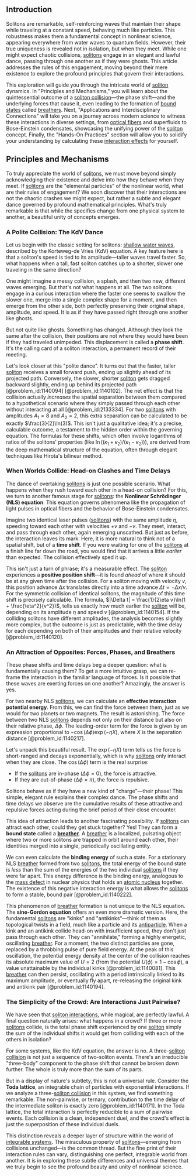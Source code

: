 ## Introduction
Solitons are remarkable, self-reinforcing waves that maintain their shape while traveling at a constant speed, behaving much like particles. This robustness makes them a fundamental concept in nonlinear science, appearing everywhere from water waves to quantum fields. However, their true uniqueness is revealed not in isolation, but when they meet. While one might expect chaotic collisions, [solitons](@article_id:145162) engage in an elegant and lawful dance, passing through one another as if they were ghosts. This article addresses the rules of this engagement, moving beyond their mere existence to explore the profound principles that govern their interactions.

This exploration will guide you through the intricate world of [soliton](@article_id:139786) dynamics. In "Principles and Mechanisms," you will learn about the quintessential outcome of a [soliton collision](@article_id:177370)—the phase shift—and the underlying forces that cause it, even leading to the formation of [bound states](@article_id:136008) called [breathers](@article_id:152036). Next, "Applications and Interdisciplinary Connections" will take you on a journey across modern science to witness these interactions in diverse settings, from [optical fibers](@article_id:265153) and superfluids to Bose-Einstein condensates, showcasing the unifying power of the [soliton](@article_id:139786) concept. Finally, the "Hands-On Practices" section will allow you to solidify your understanding by calculating these [interaction effects](@article_id:176282) for yourself.

## Principles and Mechanisms

To truly appreciate the world of [solitons](@article_id:145162), we must move beyond simply acknowledging their existence and delve into how they behave when they meet. If [solitons](@article_id:145162) are the "elemental particles" of the nonlinear world, what are their rules of engagement? We soon discover that their interactions are not the chaotic crashes we might expect, but rather a subtle and elegant dance governed by profound mathematical principles. What's truly remarkable is that while the specifics change from one physical system to another, a beautiful unity of concepts emerges.

### A Polite Collision: The KdV Dance

Let us begin with the classic setting for solitons: [shallow water waves](@article_id:266737), described by the Korteweg-de Vries (KdV) equation. A key feature here is that a soliton's speed is tied to its amplitude—taller waves travel faster. So, what happens when a tall, fast soliton catches up to a shorter, slower one traveling in the same direction?

One might imagine a messy collision, a splash, and then two new, different waves emerging. But that's not what happens at all. The two solitons engage in a curious interaction where the faster one seems to swallow the slower one, merge into a single complex shape for a moment, and then emerge from the other side, both perfectly preserving their original shape, amplitude, and speed. It is as if they have passed right through one another like ghosts.

But not quite like ghosts. Something has changed. Although they look the same after the collision, their positions are not where they would have been if they had traveled unimpeded. This displacement is called a **phase shift**. It's the calling card of a soliton interaction, a permanent record of their meeting.

Let's look closer at this "polite dance". It turns out that the faster, taller [soliton](@article_id:139786) receives a small forward push, ending up slightly ahead of its projected path. Conversely, the slower, shorter [soliton](@article_id:139786) gets dragged backward slightly, ending up behind its projected path [@problem_id:1140094] [@problem_id:1140102]. The net effect is that the collision actually *increases* the spatial separation between them compared to a hypothetical scenario where they simply passed through each other without interacting at all [@problem_id:2133334]. For two [solitons](@article_id:145162) with amplitudes $A_1=8$ and $A_2=2$, this extra separation can be calculated to be exactly $\frac{3}{2}\ln(3)$. This isn't just a qualitative idea; it's a precise, calculable outcome, a testament to the hidden order within the governing equation. The formulas for these shifts, which often involve logarithms of ratios of the solitons' properties (like $\ln((\kappa_1 + \kappa_2)/(\kappa_1 - \kappa_2))$), are derived from the deep mathematical structure of the equation, often through elegant techniques like Hirota's bilinear method.

### When Worlds Collide: Head-on Clashes and Time Delays

The dance of overtaking [solitons](@article_id:145162) is just one possible scenario. What happens when they rush toward each other in a head-on collision? For this, we turn to another famous stage for [solitons](@article_id:145162): the **Nonlinear Schrödinger (NLS) equation**. This equation governs phenomena like the propagation of light pulses in optical fibers and the behavior of Bose-Einstein condensates.

Imagine two identical laser pulses ([solitons](@article_id:145162)) with the same amplitude $\eta$, speeding toward each other with velocities $+v$ and $-v$. They meet, interact, and pass through each other, again emerging unscathed. But just as before, the interaction leaves its mark. Here, it is more natural to think not of a spatial shift, but of a **time shift**. If you were waiting for one of the [solitons](@article_id:145162) at a finish line far down the road, you would find that it arrives a little *earlier* than expected. The collision effectively sped it up.

This isn't just a turn of phrase; it's a measurable effect. The [soliton](@article_id:139786) experiences a **positive position shift**—it is found *ahead* of where it should be at any given time after the collision. For a soliton moving with velocity $v$, this position advance $\Delta x$ translates directly into a time advance $\Delta t = -\Delta x/v$. For the symmetric collision of identical solitons, the magnitude of this time shift is precisely calculable. The formula, $|\Delta t| = \frac{1}{2\eta v}\ln(1 + \frac{\eta^2}{v^2})$, tells us exactly how much earlier the [soliton](@article_id:139786) will be, depending on its amplitude $\eta$ and speed $v$ [@problem_id:1140154]. If the colliding solitons have different amplitudes, the analysis becomes slightly more complex, but the outcome is just as predictable, with the time delay for each depending on both of their amplitudes and their relative velocity [@problem_id:1140120].

### An Attraction of Opposites: Forces, Phases, and Breathers

These phase shifts and time delays beg a deeper question: what is fundamentally causing them? To get a more intuitive grasp, we can re-frame the interaction in the familiar language of forces. Is it possible that these waves are exerting forces on one another? Amazingly, the answer is yes.

For two nearby NLS [solitons](@article_id:145162), we can calculate an **effective interaction potential energy**. From this, we can find the force between them, just as we would for two planets or two magnets. The result is astonishing. The force between two NLS [solitons](@article_id:145162) depends not only on their distance but also on their relative phase, $\Delta\phi$. The leading-order term for the force is given by an expression proportional to $-\cos(\Delta\phi) \exp(-\eta X)$, where $X$ is the separation distance [@problem_id:1140217].

Let's unpack this beautiful result. The $\exp(-\eta X)$ term tells us the force is short-ranged and decays exponentially, which is why [solitons](@article_id:145162) only interact when they are close. The $\cos(\Delta\phi)$ term is the real surprise:
-   If the [solitons](@article_id:145162) are in-phase ($\Delta\phi = 0$), the force is attractive.
-   If they are out-of-phase ($\Delta\phi = \pi$), the force is repulsive.

Solitons behave as if they have a new kind of "charge"—their phase! This simple, elegant rule explains their complex dance. The phase shifts and time delays we observe are the cumulative results of these attractive and repulsive forces acting during the brief period of their close encounter.

This idea of attraction leads to another fascinating possibility. If [solitons](@article_id:145162) can attract each other, could they get stuck together? Yes! They can form a **bound state** called a **[breather](@article_id:199072)**. A [breather](@article_id:199072) is a localized, pulsating object where two or more solitons are trapped in orbit around each other, their identities merged into a single, periodically oscillating entity.

We can even calculate the **binding energy** of such a state. For a stationary NLS [breather](@article_id:199072) formed from two [solitons](@article_id:145162), the total energy of the bound state is *less* than the sum of the energies of the two individual [solitons](@article_id:145162) if they were far apart. This energy difference is the binding energy, analogous to the [mass defect](@article_id:138790) in nuclear physics that holds an [atomic nucleus](@article_id:167408) together. The existence of this negative interaction energy is what allows the [solitons](@article_id:145162) to form a stable, bound pair [@problem_id:1140222].

This phenomenon of [breather](@article_id:199072) formation is not unique to the NLS equation. The **sine-Gordon equation** offers an even more dramatic version. Here, the fundamental [solitons](@article_id:145162) are "kinks" and "antikinks"—think of them as topological twists in a field, much like a particle and its [antiparticle](@article_id:193113). When a kink and an antikink collide head-on with insufficient speed, they don't just pass through each other. They can "annihilate," forming a highly energetic, oscillating [breather](@article_id:199072). For a moment, the two distinct particles are gone, replaced by a throbbing pulse of pure field energy. At the peak of this oscillation, the potential energy density at the center of the collision reaches its absolute maximum value of $U=2$ (from the potential $U(\phi) = 1-\cos\phi$), a value unattainable by the individual kinks [@problem_id:1140081]. This [breather](@article_id:199072) can then persist, oscillating with a period intrinsically linked to its maximum amplitude, or eventually fly apart, re-releasing the original kink and antikink pair [@problem_id:1140194].

### The Simplicity of the Crowd: Are Interactions Just Pairwise?

We have seen that [soliton interactions](@article_id:198694), while magical, are perfectly lawful. A final question naturally arises: what happens in a crowd? If three or more [solitons](@article_id:145162) collide, is the total phase shift experienced by one [soliton](@article_id:139786) simply the sum of the individual shifts it would get from colliding with each of the others in isolation?

For some systems, like the KdV equation, the answer is no. A three-[soliton collision](@article_id:177370) is not just a sequence of two-soliton events. There's an irreducible "three-body" component to the phase shift that cannot be broken down further. The whole is truly more than the sum of its parts.

But in a display of nature's subtlety, this is not a universal rule. Consider the **Toda lattice**, an integrable chain of particles with exponential interactions. If we analyze a three-[soliton collision](@article_id:177370) in this system, we find something remarkable. The non-pairwise, or ternary, contribution to the time delay of the intermediate soliton is exactly zero [@problem_id:1140171]. In the Toda lattice, the total interaction *is* perfectly reducible to a sum of pairwise events. Each collision is a clean, independent duel, and the crowd's effect is just the superposition of these individual duels.

This distinction reveals a deeper layer of structure within the world of [integrable systems](@article_id:143719). The miraculous property of [solitons](@article_id:145162)—emerging from collisions unchanged—is the common thread. But the fine print of their interaction rules can vary, distinguishing one perfect, integrable world from another. It is in exploring these subtle differences and universal themes that we truly begin to see the profound beauty and unity of nonlinear science.